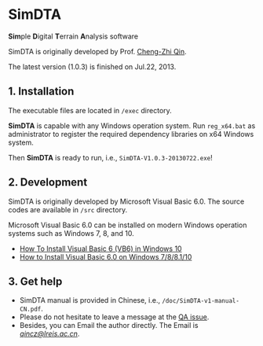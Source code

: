 # SimDTA
**Sim**ple **D**igital **T**errain **A**nalysis software

SimDTA is originally developed by Prof. [Cheng-Zhi Qin](http://people.ucas.ac.cn/~0007751?language=en).

The latest version (1.0.3) is finished on Jul.22, 2013.


## 1. Installation

The executable files are located in `/exec` directory.

**SimDTA** is capable with any Windows operation system. Run `reg_x64.bat` as administrator to register the required dependency libraries on x64 Windows system. 

Then **SimDTA** is ready to run, i.e., `SimDTA-V1.0.3-20130722.exe`!

## 2. Development

SimDTA is originally developed by Microsoft Visual Basic 6.0. The source codes are available in `/src` directory.

Microsoft Visual Basic 6.0 can be installed on modern Windows operation systems such as Windows 7, 8, and 10.
+ [How To Install Visual Basic 6 (VB6) in Windows 10](https://www.raymond.cc/blog/install-visual-basic-6-vb6-in-windows-7-without-microsoft-virtual-machine-for-java/)
+ [How to Install Visual Basic 6.0 on Windows 7/8/8.1/10](https://www.youtube.com/watch?v=LXvd8IRw_ZI)

## 3. Get help

+ SimDTA manual is provided in Chinese, i.e., `/doc/SimDTA-v1-manual-CN.pdf`.
+ Please do not hesitate to leave a message at the [QA issue](https://github.com/lreis2415/SimDTA/issues/1). 
+ Besides, you can Email the author directly. The Email is *qincz@lreis.ac.cn*.